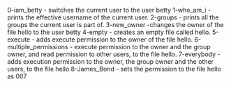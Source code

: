 0-iam_betty - switches the current user to the user betty
1-who_am_i -  prints the effective username of the current user.
2-groups - prints all the groups the current user is part of.
3-new_owner -changes the owner of the file hello to the user betty
4-empty - creates an empty file called hello.
5-execute - adds execute permission to the owner of the file hello.
6-multiple_permissions - execute permission to the owner and the group owner, and read permission to other users, to the file hello.
7-everybody - adds execution permission to the owner, the group owner and the other users, to the file hello
8-James_Bond - sets the permission to the file hello as 007
